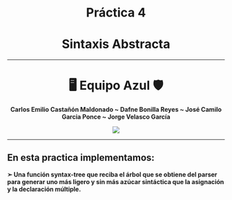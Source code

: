 
<div align="center">
  

# **Práctica 4**

# **Sintaxis Abstracta**


---

# 🖥️ **Equipo Azul** 🛡️

</div>


<div align="center">

<b> Carlos Emilio Castañón Maldonado ~ Dafne Bonilla Reyes ~ José Camilo Garcia Ponce  ~ Jorge Velasco García

</div>




<div align="center">

[![](https://i.pinimg.com/originals/1f/b2/19/1fb2197c82437a95118e5c15dd7cc3a0.gif)](https://www.youtube.com/watch?v=gBt1jOtKz6Y)

</div>

-------------

## **En esta practica implementamos:**

➣ Una función syntax-tree que reciba el árbol que se obtiene del parser para generar uno más ligero y sin más azúcar sintáctica que la asignación y la declaración múltiple.
